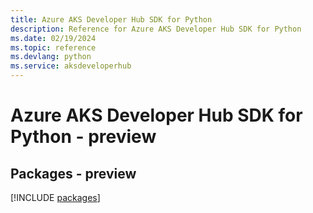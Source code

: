 ```yaml
---
title: Azure AKS Developer Hub SDK for Python
description: Reference for Azure AKS Developer Hub SDK for Python
ms.date: 02/19/2024
ms.topic: reference
ms.devlang: python
ms.service: aksdeveloperhub
---
```

# Azure AKS Developer Hub SDK for Python - preview
## Packages - preview
[!INCLUDE [packages](aks-developer-hub-index.md)]